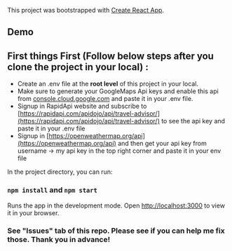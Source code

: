 This project was bootstrapped with [Create React App](https://github.com/facebook/create-react-app).

## Demo

## First things First (Follow below steps after you clone the project in your local) : 
- Create an .env file at the **root level** of this project in your local.
- Make sure to generate your GoogleMaps Api keys and enable this api from [console.cloud.google.com](console.cloud.google.com) and paste it in your .env file.
- Signup in RapidApi website and subscribe to [https://rapidapi.com/apidojo/api/travel-advisor/](https://rapidapi.com/apidojo/api/travel-advisor/) to see the api key and paste it in your .env file
- Signup in [https://openweathermap.org/api](https://openweathermap.org/api) and then get your api key from username -> my api key in the top right corner and paste it in your env file

In the project directory, you can run:

### `npm install` and `npm start`

Runs the app in the development mode.
Open [http://localhost:3000](http://localhost:3000) to view it in your browser.

### See "Issues" tab of this repo. Please see if you can help me fix those. Thank you in advance!
